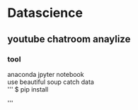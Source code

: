 # Datascience
## youtube chatroom anaylize
### tool
anaconda jpyter notebook    
use beautiful soup catch data  
'''
$ pip install 
 
'''
